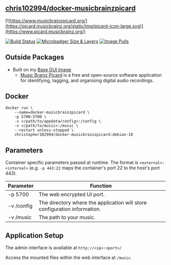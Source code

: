 ## [chris102994/docker-musicbrainzpicard](https://github.com/chris102994/docker-musicbrainzpicard)

[![https://www.musicbrainzpicard.org/](https://picard.musicbrainz.org/static/img/picard-icon-large.svg)](https://www.picard.musicbrainz.org/)

[![Build Status](https://travis-ci.com/chris102994/docker-musicbrainzpicard.svg?branch=master)](https://travis-ci.com/chris102994/docker-musicbrainzpicard)
[![Microbadger Size & Layers](https://images.microbadger.com/badges/image/christopher102994/docker-musicbrainzpicard.svg)](https://microbadger.com/images/christopher102994/docker-musicbrainzpicard "Get your own image badge on microbadger.com")
 [![Image Pulls](https://img.shields.io/docker/pulls/christopher102994/docker-musicbrainzpicard)](https://hub.docker.com/repository/docker/christopher102994/docker-musicbrainzpicard)

## Outside Packages
* Built on my [Base GUI Image](https://github.com/chris102994/docker-base-image-gui)
  * [Music Brainz Picard](https://www.picard.musicbrainz.org/) is a free and open-source software application for identifying, tagging, and organising digital audio recordings.

## Docker
```
docker run \
	--name=docker-musicbrainzpicard \
	-p 5700:5700 \
	-v </path/to/appdata/config>:/config \
  	-v </path/to/music>:/music \
	--restart unless-stopped \
	christopher102994/docker-musicbrainzpicard:debian-10
```

## Parameters
Container specific parameters passed at runtime. The format is `<external>:<internal>` (e.g. `-p 443:22` maps the container's port 22 to the host's port 443).

| Parameter | Function |
| -------- | -------- |
| -p 5700 | The web encrypted UI port. |
| -v /config | The directory where the application will store configuration information. |
| -v /music | The path to your music. |

## Application Setup

The admin interface is available at `http://<ip>:<port>/`

Access the mounted files within the web interface at `/music`.

